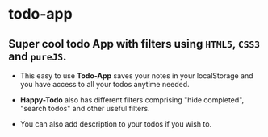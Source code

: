# todo-app
## Super cool todo App with filters using `HTML5`, `CSS3` and `pureJS`.


* This easy to use **Todo-App** saves your notes in your localStorage and you have access to all your todos anytime needed.

* **Happy-Todo** also has different filters comprising "hide completed", "search todos" and other useful filters.

* You can also add description to your todos if you wish to.




